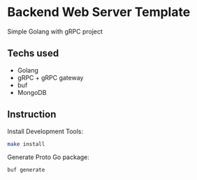 # Backend Web Server Template

Simple Golang with gRPC project

## Techs used

- Golang
- gRPC + gRPC gateway
- buf
- MongoDB

## Instruction

Install Development Tools:

```bash
make install
```

Generate Proto Go package:

```bash
buf generate
```